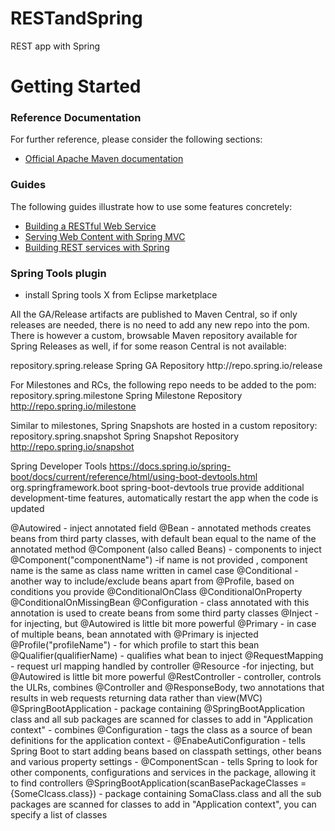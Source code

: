 # RESTandSpring
REST app with Spring
# Getting Started

### Reference Documentation
For further reference, please consider the following sections:

* [Official Apache Maven documentation](https://maven.apache.org/guides/index.html)

### Guides
The following guides illustrate how to use some features concretely:

* [Building a RESTful Web Service](https://spring.io/guides/gs/rest-service/)
* [Serving Web Content with Spring MVC](https://spring.io/guides/gs/serving-web-content/)
* [Building REST services with Spring](https://spring.io/guides/tutorials/bookmarks/)

### Spring Tools plugin
 * install Spring tools X from Eclipse marketplace
 
All the GA/Release artifacts are published to Maven Central, so if only releases are needed, there is no need to add any new repo into the pom. There is however a custom, browsable Maven repository available for Spring Releases as well, if for some reason Central is not available:

<repositories>
    <repository> 
        <id>repository.spring.release</id> 
        <name>Spring GA Repository</name> 
        <url>http://repo.spring.io/release</url> 
    </repository>
</repositories>

For Milestones and RCs, the following repo needs to be added to the pom:
<repositories>
    <repository> 
        <id>repository.spring.milestone</id> 
        <name>Spring Milestone Repository</name> 
        <url>http://repo.spring.io/milestone</url> 
    </repository>
</repositories>

Similar to milestones, Spring Snapshots are hosted in a custom repository:
<repositories>
    <repository> 
        <id>repository.spring.snapshot</id> 
        <name>Spring Snapshot Repository</name> 
        <url>http://repo.spring.io/snapshot</url> 
    </repository>
</repositories>

Spring Developer Tools
https://docs.spring.io/spring-boot/docs/current/reference/html/using-boot-devtools.html
	<dependency>
		<groupId>org.springframework.boot</groupId>
		<artifactId>spring-boot-devtools</artifactId>
		<optional>true</optional>
	</dependency>
provide additional development-time features, automatically restart the app when the code is updated

@Autowired - inject annotated field
@Bean - annotated methods creates beans from third party classes, with default bean equal to the name of the annotated method
@Component (also called Beans) - components to inject
@Component("componentName") -if name is not provided , component name is the same as class name written in camel case
@Conditional - another way to include/exclude beans apart from @Profile, based on conditions you provide
@ConditionalOnClass
@ConditionalOnProperty
@ConditionalOnMissingBean
@Configuration - class annotated with this annotation is used to create beans from some third party classes
@Inject - for injecting, but @Autowired is little bit more powerful
@Primary - in case of multiple beans, bean annotated with @Primary is injected
@Profile("profileName") - for which profile to start this bean
@Qualifier(qualifierName) - qualifies what bean to inject
@RequestMapping - request url mapping handled by controller
@Resource -for injecting, but @Autowired is little bit more powerful
@RestController - controller, controls the ULRs, combines @Controller and @ResponseBody, two annotations that results in
		web requests returning data rather than view(MVC)
@SpringBootApplication - package containing @SpringBootApplication class and all sub packages are scanned for classes to add in 
		"Application context" 
		- combines @Configuration - tags the class as a source of bean definitions for the application context
		- @EnabeAutiConfiguration - tells Spring Boot to start adding beans based on classpath settings, other beans and various 
					property settings
		- @ComponentScan - tells Spring to look for other components, configurations and services in the package, allowing it to
					find controllers 
@SpringBootApplication(scanBasePackageClasses = {SomeClcass.class}) - package containing SomaClass.class and all the sub packages are
		scanned for classes to add in "Application context", you can specify a list of classes